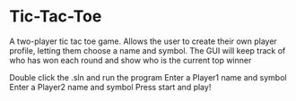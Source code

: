 # Tic-Tac-Toe

A two-player tic tac toe game. 
Allows the user to create their own player profile, letting them choose a name and symbol.
The GUI will keep track of who has won each round and show who is the current top winner

Double click the .sln and run the program
Enter a Player1 name and symbol
Enter a Player2 name and symbol
Press start and play!
